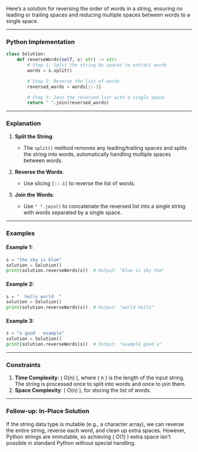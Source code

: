 Here’s a solution for reversing the order of words in a string, ensuring no leading or trailing spaces and reducing multiple spaces between words to a single space.

---

### **Python Implementation**

```python
class Solution:
    def reverseWords(self, s: str) -> str:
        # Step 1: Split the string by spaces to extract words
        words = s.split()

        # Step 2: Reverse the list of words
        reversed_words = words[::-1]

        # Step 3: Join the reversed list with a single space
        return " ".join(reversed_words)
```

---

### **Explanation**

1. **Split the String**:
   - The `split()` method removes any leading/trailing spaces and splits the string into words, automatically handling multiple spaces between words.

2. **Reverse the Words**:
   - Use slicing `[::-1]` to reverse the list of words.

3. **Join the Words**:
   - Use `" ".join()` to concatenate the reversed list into a single string with words separated by a single space.

---

### **Examples**

#### Example 1:
```python
s = "the sky is blue"
solution = Solution()
print(solution.reverseWords(s))  # Output: "blue is sky the"
```

#### Example 2:
```python
s = "  hello world  "
solution = Solution()
print(solution.reverseWords(s))  # Output: "world hello"
```

#### Example 3:
```python
s = "a good   example"
solution = Solution()
print(solution.reverseWords(s))  # Output: "example good a"
```

---

### **Constraints**

1. **Time Complexity**: \( O(n) \), where \( n \) is the length of the input string. The string is processed once to split into words and once to join them.
2. **Space Complexity**: \( O(n) \), for storing the list of words.

---

### **Follow-up: In-Place Solution**

If the string data type is mutable (e.g., a character array), we can reverse the entire string, reverse each word, and clean up extra spaces. However, Python strings are immutable, so achieving \( O(1) \) extra space isn't possible in standard Python without special handling.
